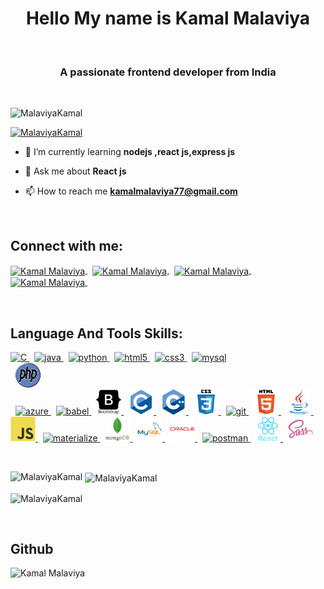 <p align="center">
</p>
<h1 align="center">Hello My name is Kamal Malaviya</h1>
<br />
<h3 align="center">A passionate frontend developer from India</h3>
&nbsp;
<p align="left"> <img src="https://komarev.com/ghpvc/?username=kathan0611&label=Profile%20views&color=0e75b6&style=flat" alt="MalaviyaKamal" /> </p>

<p align="left"> <a href="https://github.com/ryo-ma/github-profile-trophy"><img src="https://github-profile-trophy.vercel.app/?username=MalaviyaKamal" alt="MalaviyaKamal" /></a> </p>

- 🌱 I’m currently learning **nodejs ,react js,express js**

- 💬 Ask me about **React js**

- 📫 How to reach me **kamalmalaviya77@gmail.com**

<br />
<h2 align="left"> Connect with me: </h2>
<p align="left">

<a href="https://twitter.com/kamalmalaviya" target="blank"><img align="center" src="https://www.vectorlogo.zone/logos/twitter/twitter-tile.svg" alt="Kamal Malaviya" height="30" width="30"/> </a>
&nbsp;
<a href="#" target="blank"><img align="center" src="https://www.vectorlogo.zone/logos/linkedin/linkedin-tile.svg" alt="Kamal Malaviya" height="30" width="30"/> </a>
&nbsp;
<a href="https://www.instagram.com/kamalmalaviya/" target="blank"><img align="center" src="https://www.vectorlogo.zone/logos/instagram/instagram-icon.svg" alt="Kamal Malaviya" height="30" width="30"/> </a>
&nbsp;
<a href="https://github.com/MalaviyaKamal" target="blank"><img align="center" src="https://www.vectorlogo.zone/logos/github/github-tile.svg" alt="Kamal Malaviya" height="30" width="30"/> </a>
&nbsp;
</p>

<br />

<h2 align="left"> Language And Tools Skills: </h2>
<p align="left">
  
<a href="https://www.cprogramming.com/" target="_blank"> <img src="https://raw.githubusercontent.com/gilbarbara/logos/f4c8e8b933aa80ce83b6d6d387e016bf4cb4e376/logos/c.svg" alt="C" width="35" height="35"/> </a>
&nbsp;
<a href="https://www.java.com" target="_blank"> <img src="https://www.vectorlogo.zone/logos/java/java-icon.svg" alt="java" width="45" height="40"/> </a>
&nbsp;
<a href="https://www.python.org" target="_blank"> <img src="https://www.vectorlogo.zone/logos/python/python-icon.svg" alt="python" width="35" height="35"/> </a>
&nbsp;
<a href="https://www.w3.org/html/" target="_blank"> <img src="https://www.vectorlogo.zone/logos/w3_html5/w3_html5-icon.svg" alt="html5" width="35" height="35"/> </a> 
&nbsp;
<a href="https://www.w3schools.com/css/" target="_blank"> <img src="https://www.vectorlogo.zone/logos/w3_css/w3_css-icon.svg" alt="css3" width="35" height="35"/> </a>
&nbsp;
<a href="https://www.mysql.com/" target="_blank"> <img src="https://www.vectorlogo.zone/logos/mysql/mysql-official.svg" alt="mysql" width="40" height="40"/> </a>  
&nbsp;
<a href="https://www.php.com/" target="_blank"> <img src="https://raw.githubusercontent.com/MalaviyaKamal/svg-logos/1363cd7036c2b4dcfb36c480de46259e37f5c319/php.svg" alt="mysql" width="40" height="40"/> </a>  
&nbsp;
<a href="https://azure.microsoft.com/en-in/" target="_blank" rel="noreferrer"> <img src="https://www.vectorlogo.zone/logos/microsoft_azure/microsoft_azure-icon.svg" alt="azure" width="40" height="40"/> </a> 
&nbsp;
<a href="https://babeljs.io/" target="_blank" rel="noreferrer"> <img src="https://www.vectorlogo.zone/logos/babeljs/babeljs-icon.svg" alt="babel" width="40" height="40"/> </a> 
&nbsp;
<a href="https://getbootstrap.com" target="_blank" rel="noreferrer"> <img src="https://raw.githubusercontent.com/devicons/devicon/master/icons/bootstrap/bootstrap-plain-wordmark.svg" alt="bootstrap" width="40" height="40"/> </a>
&nbsp;
<a href="https://www.cprogramming.com/" target="_blank" rel="noreferrer"> <img src="https://raw.githubusercontent.com/devicons/devicon/master/icons/c/c-original.svg" alt="c" width="40" height="40"/> </a>
&nbsp;
<a href="https://www.w3schools.com/cpp/" target="_blank" rel="noreferrer"> <img src="https://raw.githubusercontent.com/devicons/devicon/master/icons/cplusplus/cplusplus-original.svg" alt="cplusplus" width="40" height="40"/> </a> 
&nbsp;
<a href="https://www.w3schools.com/css/" target="_blank" rel="noreferrer"> <img src="https://raw.githubusercontent.com/devicons/devicon/master/icons/css3/css3-original-wordmark.svg" alt="css3" width="40" height="40"/> </a> 
&nbsp;
<a href="https://git-scm.com/" target="_blank" rel="noreferrer"> <img src="https://www.vectorlogo.zone/logos/git-scm/git-scm-icon.svg" alt="git" width="40" height="40"/> </a>
&nbsp;
<a href="https://www.w3.org/html/" target="_blank" rel="noreferrer"> <img src="https://raw.githubusercontent.com/devicons/devicon/master/icons/html5/html5-original-wordmark.svg" alt="html5" width="40" height="40"/> </a>
&nbsp;
<a href="https://www.java.com" target="_blank" rel="noreferrer"><img src="https://raw.githubusercontent.com/devicons/devicon/master/icons/java/java-original.svg" alt="java" width="40" height="40"/> </a> 
&nbsp;
<a href="https://developer.mozilla.org/en-US/docs/Web/JavaScript" target="_blank" rel="noreferrer"> <img src="https://raw.githubusercontent.com/devicons/devicon/master/icons/javascript/javascript-original.svg" alt="javascript" width="40" height="40"/> </a> 
&nbsp;
<a href="https://materializecss.com/" target="_blank" rel="noreferrer"> <img src="https://raw.githubusercontent.com/prplx/svg-logos/5585531d45d294869c4eaab4d7cf2e9c167710a9/svg/materialize.svg" alt="materialize" width="40" height="40"/> </a>
&nbsp;
<a href="https://www.mongodb.com/" target="_blank" rel="noreferrer"> <img src="https://raw.githubusercontent.com/devicons/devicon/master/icons/mongodb/mongodb-original-wordmark.svg" alt="mongodb" width="40" height="40"/> </a> 
&nbsp;
<a href="https://www.mysql.com/" target="_blank" rel="noreferrer"> <img src="https://raw.githubusercontent.com/devicons/devicon/master/icons/mysql/mysql-original-wordmark.svg" alt="mysql" width="40" height="40"/> </a> 
&nbsp;
<a href="https://www.oracle.com/" target="_blank" rel="noreferrer"> <img src="https://raw.githubusercontent.com/devicons/devicon/master/icons/oracle/oracle-original.svg" alt="oracle" width="40" height="40"/> </a> 
&nbsp;
<a href="https://postman.com" target="_blank" rel="noreferrer"> <img src="https://www.vectorlogo.zone/logos/getpostman/getpostman-icon.svg" alt="postman" width="40" height="40"/> </a> 
&nbsp;
<a href="https://reactjs.org/" target="_blank" rel="noreferrer"> <img src="https://raw.githubusercontent.com/devicons/devicon/master/icons/react/react-original-wordmark.svg" alt="react" width="40" height="40"/> </a> 
&nbsp;
<a href="https://sass-lang.com" target="_blank" rel="noreferrer"> <img src="https://raw.githubusercontent.com/devicons/devicon/master/icons/sass/sass-original.svg" alt="sass" width="40" height="40"/> </a>
          
  </p>


<br />
<p><img align="left" src="https://github-readme-stats.vercel.app/api/top-langs?username=MalaviyaKamal&show_icons=true&locale=en&layout=compact" alt="MalaviyaKamal" /></p>

<p>&nbsp;<img align="center" src="https://github-readme-stats.vercel.app/api?username=MalaviyaKamal&show_icons=true&locale=en" alt="MalaviyaKamal" /></p>

<p><img align="center" src="https://github-readme-streak-stats.herokuapp.com/?user=MalaviyaKamal&" alt="MalaviyaKamal" /></p>


<br />
<h2 align="left"> Github  </h2>
<p><img align="left" src="https://github-readme-stats.vercel.app/api/top-langs?username=MalaviyaKamal&show_icons=true&locale=en&layout=extended&langs_count=8" alt="Kamal Malaviya" /></p>
